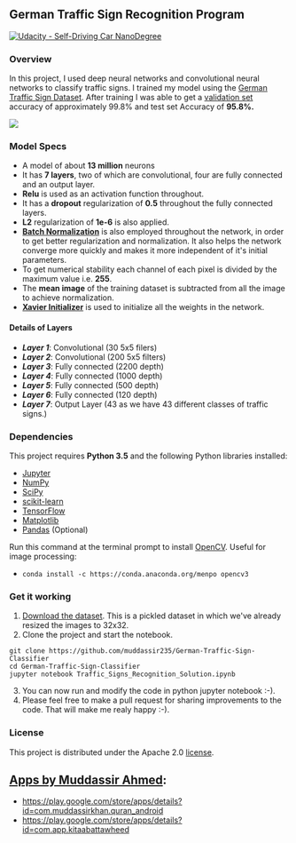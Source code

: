 ## German Traffic Sign Recognition Program
[![Udacity - Self-Driving Car NanoDegree](https://s3.amazonaws.com/udacity-sdc/github/shield-carnd.svg)](http://www.udacity.com/drive)

### Overview

In this project, I used deep neural networks and convolutional neural networks to classify traffic signs. I trained my model using the [German Traffic Sign Dataset](http://benchmark.ini.rub.de/?section=gtsrb&subsection=dataset). After training I was able to get a [validation set](https://en.wikipedia.org/wiki/Test_set#Validation_set) accuracy of approximately 99.8% and test set Accuracy of **95.8%.**

![](https://github.com/muddassir235/German-Traffic-Sign-Classifier/blob/master/Files/conv_net.png?raw=true)
### Model Specs
- A model of about **13 million** neurons
- It has **7 layers**, two of which are convolutional, four are fully connected and an output layer.
- **Relu** is used as an activation function throughout.
- It has a **dropout** regularization of **0.5** throughout the fully connected layers.
- **L2** regularization of **1e-6** is also applied.
- **[Batch Normalization](http://jmlr.org/proceedings/papers/v37/ioffe15.pdf)** is also employed throughout the network, in order to get better regularization and normalization. It also helps the network converge more quickly and makes it more independent of it's initial parameters.
- To get numerical stability each channel of each pixel is divided by the maximum value i.e. **255**.
- The **mean image** of the training dataset is subtracted from all the image to achieve normalization.
- **[Xavier Initializer](http://jmlr.org/proceedings/papers/v9/glorot10a/glorot10a.pdf)** is used to initialize all the weights in the network.

#### **Details of Layers**
- _**Layer 1**_: Convolutional (30 5x5 filers)
- _**Layer 2**_: Convolutional (200 5x5 filters)
- _**Layer 3**_: Fully connected (2200 depth)
- _**Layer 4**_: Fully connected (1000 depth)
- _**Layer 5**_: Fully connected (500 depth)
- _**Layer 6**_: Fully connected (120 depth)
- _**Layer 7**_: Output Layer (43 as we have 43 different classes of traffic signs.)

### Dependencies

This project requires **Python 3.5** and the following Python libraries installed:

- [Jupyter](http://jupyter.org/)
- [NumPy](http://www.numpy.org/)
- [SciPy](https://www.scipy.org/)
- [scikit-learn](http://scikit-learn.org/)
- [TensorFlow](http://tensorflow.org)
- [Matplotlib](http://matplotlib.org/)
- [Pandas](http://pandas.pydata.org/) (Optional)

Run this command at the terminal prompt to install [OpenCV](http://opencv.org/). Useful for image processing:

- `conda install -c https://conda.anaconda.org/menpo opencv3`

### Get it working

1. [Download the dataset](https://d17h27t6h515a5.cloudfront.net/topher/2016/November/581faac4_traffic-signs-data/traffic-signs-data.zip). This is a pickled dataset in which we've already resized the images to 32x32.
2. Clone the project and start the notebook.
```
git clone https://github.com/muddassir235/German-Traffic-Sign-Classifier
cd German-Traffic-Sign-Classifier
jupyter notebook Traffic_Signs_Recognition_Solution.ipynb
```
3. You can now run and modify the code in python jupyter notebook :-).
4. Please feel free to make a pull request for sharing improvements to the code. That will make me realy happy :-).

### License
This project is distributed under the Apache 2.0 [license](https://github.com/muddassir235/German-Traffic-Sign-Classifier/blob/master/license.md).


## [Apps by Muddassir Ahmed](https://play.google.com/store/apps/developer?id=Muddassir+Khan):
* https://play.google.com/store/apps/details?id=com.muddassirkhan.quran_android
* https://play.google.com/store/apps/details?id=com.app.kitaabattawheed
